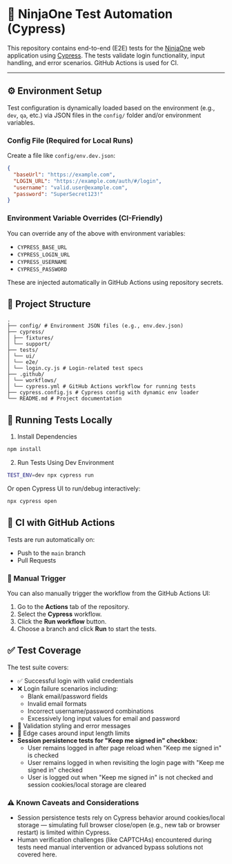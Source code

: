 # 🧪 NinjaOne Test Automation (Cypress)

This repository contains end-to-end (E2E) tests for the [NinjaOne](https://www.ninjaone.com/) web application using [Cypress](https://www.cypress.io/). The tests validate login functionality, input handling, and error scenarios. GitHub Actions is used for CI.

---

## ⚙️ Environment Setup

Test configuration is dynamically loaded based on the environment (e.g., `dev`, `qa`, etc.) via JSON files in the `config/` folder and/or environment variables.

### Config File (Required for Local Runs)

Create a file like `config/env.dev.json`:

```json
{
  "baseUrl": "https://example.com",
  "LOGIN_URL": "https://example.com/auth/#/login",
  "username": "valid.user@example.com",
  "password": "SuperSecret123!"
}
```

### Environment Variable Overrides (CI-Friendly)

You can override any of the above with environment variables:

- `CYPRESS_BASE_URL`
- `CYPRESS_LOGIN_URL`
- `CYPRESS_USERNAME`
- `CYPRESS_PASSWORD`

These are injected automatically in GitHub Actions using repository secrets.

## 📁 Project Structure
```
.
├── config/ # Environment JSON files (e.g., env.dev.json)
├── cypress/
│ ├── fixtures/
│ └── support/ 
├── tests/
│ └── ui/
│ └── e2e/
│ └── login.cy.js # Login-related test specs
├── .github/
│ └── workflows/
│ └── cypress.yml # GitHub Actions workflow for running tests
├── cypress.config.js # Cypress config with dynamic env loader
└── README.md # Project documentation
```

## 🚀 Running Tests Locally

1. Install Dependencies
```bash
npm install
```

2. Run Tests Using Dev Environment
```bash
TEST_ENV=dev npx cypress run
```

Or open Cypress UI to run/debug interactively:
```bash
npx cypress open
```

## 🤖 CI with GitHub Actions

Tests are run automatically on:

- Push to the `main` branch  
- Pull Requests

### 🧭 Manual Trigger

You can also manually trigger the workflow from the GitHub Actions UI:

1. Go to the **Actions** tab of the repository.
2. Select the **Cypress** workflow.
3. Click the **Run workflow** button.
4. Choose a branch and click **Run** to start the tests.

## ✅ Test Coverage

The test suite covers:

- ✅ Successful login with valid credentials
- ❌ Login failure scenarios including:
  - Blank email/password fields
  - Invalid email formats
  - Incorrect username/password combinations
  - Excessively long input values for email and password
- 🎨 Validation styling and error messages
- 🧪 Edge cases around input length limits
- **Session persistence tests for "Keep me signed in" checkbox:**
  - User remains logged in after page reload when "Keep me signed in" is checked
  - User remains logged in when revisiting the login page with "Keep me signed in" checked
  - User is logged out when "Keep me signed in" is not checked and session cookies/local storage are cleared

### ⚠️ Known Caveats and Considerations

- Session persistence tests rely on Cypress behavior around cookies/local storage — simulating full browser close/open (e.g., new tab or browser restart) is limited within Cypress.
- Human verification challenges (like CAPTCHAs) encountered during tests need manual intervention or advanced bypass solutions not covered here.
